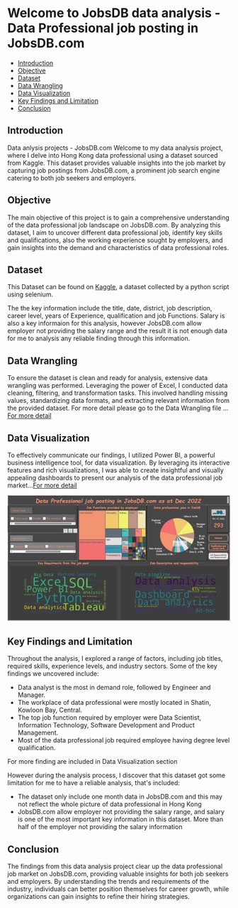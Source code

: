 # Welcome to JobsDB data analysis - Data Professional job posting in JobsDB.com
- [Introduction](https://github.com/24billys/JobsDB-data-anlysis/tree/main#introduction)
- [Objective](https://github.com/24billys/JobsDB-data-anlysis/tree/main#objective)
- [Dataset](https://github.com/24billys/JobsDB-data-anlysis/tree/main#dataset)
- [Data Wrangling](https://github.com/24billys/JobsDB-data-anlysis/tree/main#data-wrangling)
- [Data Visualization](https://github.com/24billys/JobsDB-data-anlysis/tree/main#data-visualization)
- [Key Findings and Limitation](https://github.com/24billys/JobsDB-data-anlysis/tree/main#key-findings-and-limitation)
- [Conclusion](https://github.com/24billys/JobsDB-data-anlysis/tree/main#conclusion)
## Introduction
Data anlysis projects - JobsDB.com 
Welcome to my data analysis project, where I delve into Hong Kong data professional using a dataset sourced from Kaggle.
This dataset provides valuable insights into the job market by capturing job postings from JobsDB.com,
a prominent job search engine catering to both job seekers and employers.

## Objective
The main objective of this project is to gain a comprehensive understanding of the data professional job landscape on JobsDB.com.
By analyzing this dataset, I aim to uncover different data professional job, identify key skills and qualifications, also the working experience sought by employers,
and gain insights into the demand and characteristics of data professional roles.

## Dataset
This Dataset can be found on [Kaggle](https://www.kaggle.com/datasets/asterfung/ds-obsdbhk), a dataset collected by a python script using selenium.

The the key information include the title, date, district, job description, career level, years of Experience, qualification and job Functions. Salary is also a key informaion
for this analysis, however JobsDB.com allow employer not providing the salary range and the result it is not enough data for me to analysis any reliable finding through this information.

## Data Wrangling
To ensure the dataset is clean and ready for analysis, extensive data wrangling was performed. Leveraging the power of Excel, I conducted data cleaning, filtering, and transformation tasks. This involved handling missing values, standardizing data formats, and extracting relevant information from the provided dataset. For more detail please go to the Data Wrangling file ... [For more detail](https://github.com/24billys/JobsDB-data-anlysis/tree/main/Excel%20%26%20powerBI%20project/Data%20Wrangling%20(Excel)#data-wrangling-using-excel)

## Data Visualization
To effectively communicate our findings, I utilized Power BI, a powerful business intelligence tool, for data visualization. By leveraging its interactive features and rich visualizations, I was able to create insightful and visually appealing dashboards to present our analysis of the data professional job market...[For more detail](https://github.com/24billys/JobsDB-data-anlysis/tree/main/Excel%20%26%20powerBI%20project/Data%20Visiualization%20(PowerBI))


![Job Requirement](https://raw.githubusercontent.com/24billys/JobsDB-data-anlysis/d412dbbf4d22504f4667e88d8fdaffaa1bfe33a5/Job%20Requirement.PNG?token=GHSAT0AAAAAACG23FEW5O3AW3KI47TMG3ZEZH23VPA)

## Key Findings and Limitation
Throughout the analysis, I explored a range of factors, including job titles, required skills, experience levels, and industry sectors. Some of the key findings we uncovered include:

- Data analyst is the most in demand role, followed by Engineer and Manager.
- The workplace of data professional were mostly located in Shatin, Kowloon Bay, Central.
- The top job function required by employer were Data Scientist, Information Technology, Software Development and Product Management.
- Most of the data professional job required employee having degree level qualification.

For more finding are included in Data Visualization section

However during the analysis process, I discover that this dataset got some limitation for me to have a reliable analysis, that's included:
- The dataset only include one month data in JobsDB.com and this may not reflect the whole picture of data professional in Hong Kong
- JobsDB.com allow employer not providing the salary range, and salary is one of the most important key information in this dataset. More than half of the employer not providing the salary information

## Conclusion
The findings from this data analysis project clear up the data professional job market on JobsDB.com, providing valuable insights for both job seekers and employers. By understanding the trends and requirements of the industry, individuals can better position themselves for career growth, while organizations can gain insights to refine their hiring strategies.
